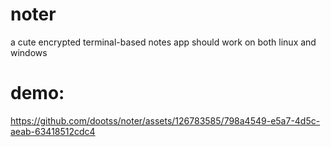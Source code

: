 # noter
a cute encrypted terminal-based notes app
should work on both linux and windows


# demo:
https://github.com/dootss/noter/assets/126783585/798a4549-e5a7-4d5c-aeab-63418512cdc4



